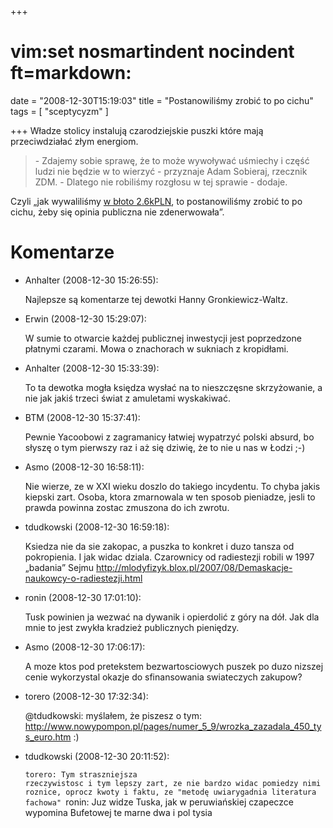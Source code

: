 +++
# vim:set nosmartindent nocindent ft=markdown:
date = "2008-12-30T15:19:03"
title = "Postanowiliśmy zrobić to po cichu"
tags = [ "sceptycyzm" ]

+++
Władze stolicy instalują czarodziejskie puszki które mają przeciwdziałać złym
energiom.

<!--more-->

> \- Zdajemy sobie sprawę, że to może wywoływać uśmiechy i część ludzi nie
> będzie w to wierzyć - przyznaje Adam Sobieraj, rzecznik ZDM. - Dlatego nie
> robiliśmy rozgłosu w tej sprawie - dodaje.

Czyli „jak wywaliliśmy [w błoto
2.6kPLN](http://wiadomosci.gazeta.pl/Wiadomosci/1,80269,6106578,Wladze_stolicy_uwierzyly_w_czarodziejskie_puszki.html),
to postanowiliśmy zrobić to po cichu, żeby się opinia publiczna nie
zdenerwowała”.

# Komentarze

* Anhalter (2008-12-30 15:26:55): <p>Najlepsze są komentarze tej dewotki Hanny
  Gronkiewicz-Waltz.</p>
* Erwin (2008-12-30 15:29:07): <p>W sumie to otwarcie każdej publicznej
  inwestycji jest poprzedzone płatnymi czarami. Mowa o znachorach w sukniach z
  kropidłami.</p>
* Anhalter (2008-12-30 15:33:39): <p>To ta dewotka mogła księdza wysłać na to
  nieszczęsne skrzyżowanie, a nie jak jakiś trzeci świat z amuletami
  wyskakiwać.</p>
* BTM (2008-12-30 15:37:41): <p>Pewnie Yacoobowi z zagramanicy łatwiej wypatrzyć
  polski absurd, bo słyszę o tym pierwszy raz i aż się dziwię, że to nie u nas w
  Łodzi ;-)</p>
* Asmo (2008-12-30 16:58:11): <p>Nie wierze, ze w <span class="caps">XXI</span>
  wieku doszlo do takiego incydentu. To chyba jakis kiepski zart. Osoba, ktora
  zmarnowala w ten sposob pieniadze, jesli to prawda powinna zostac zmuszona do
  ich zwrotu.</p>
* tdudkowski (2008-12-30 16:59:18): <p>Ksiedza nie da sie zakopac, a puszka to
  konkret i duzo tansza od pokropienia. I jak widac dziala. Czarownicy od
  radiestezji robili w 1997 &#8222;badania&#8221; Sejmu
  http://mlodyfizyk.blox.pl/2007/08/Demaskacje-naukowcy-o-radiestezji.html</p>
* ronin (2008-12-30 17:01:10): <p>Tusk powinien ja wezwać na dywanik i
  opierdolić z góry na dół. Jak dla mnie to jest zwykła kradzież publicznych
  pieniędzy.</p>
* Asmo (2008-12-30 17:06:17): <p>A moze ktos pod pretekstem bezwartosciowych
  puszek po duzo nizszej cenie wykorzystal okazje do sfinansowania swiateczych
  zakupow?</p>
* torero (2008-12-30 17:32:34): <p>@tdudkowski: myślałem, że piszesz o tym:
  http://www.nowypompon.pl/pages/numer_5_9/wrozka_zazadala_450_tys_euro.htm
  :)</p>
* tdudkowski (2008-12-30 20:11:52): <p><code>torero: Tym straszniejsza
  rzeczywistosc i tym lepszy zart, ze nie bardzo widac pomiedzy nimi roznice,
  oprocz kwoty i faktu, ze "metodę uwiarygadnia literatura fachowa"
  </code>ronin: Juz widze Tuska, jak w peruwiańskiej czapeczce wypomina
  Bufetowej te marne dwa i pol tysia</p>
